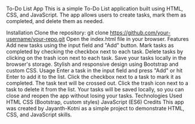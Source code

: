 To-Do List App
This is a simple To-Do List application built using HTML, CSS, and JavaScript. The app allows users to create tasks, mark them as completed, and delete them as needed.

Installation
Clone the repository: git clone https://github.com/your-username/your-repo.git
Open the index.html file in your browser.
Features
Add new tasks using the input field and "Add" button.
Mark tasks as completed by checking the checkbox next to each task.
Delete tasks by clicking on the trash icon next to each task.
Save your tasks locally in the browser's storage.
Stylish and responsive design using Bootstrap and custom CSS.
Usage
Enter a task in the input field and press "Add" or hit Enter to add it to the list.
Click the checkbox next to a task to mark it as completed. The task text will be crossed out.
Click the trash icon next to a task to delete it from the list.
Your tasks will be saved locally, so you can close and reopen the app without losing your tasks.
Technologies Used
HTML
CSS (Bootstrap, custom styles)
JavaScript (ES6)
Credits
This app was created by Jayanth-Kotni as a simple project to demonstrate HTML, CSS, and JavaScript skills.
